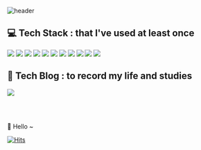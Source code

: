 

<!--
**kdg0209/kdg0209** is a ✨ _special_ ✨ repository because its `README.md` (this file) appears on your GitHub profile.

Here are some ideas to get you started:

- 🔭 I’m currently working on ...
- 🌱 I’m currently learning ...
- 👯 I’m looking to collaborate on ...
- 🤔 I’m looking for help with ...
- 💬 Ask me about ...
- 📫 How to reach me: ...
- 😄 Pronouns: ...
- ⚡ Fun fact: ...
-->


![header](https://capsule-render.vercel.app/api?type=Rounded&text=KDG%-IS&fontSize=40&descSize=30&height=200&color=auto&Desc&desc=😎&descAlignY=70)


💻 Tech Stack : that I've used at least once
------------
<img src="https://img.shields.io/badge/Java-FFFFFF?style=flat&logo=Java&logoColor=F74843"/> <img src="https://img.shields.io/badge/Spring-FFFFFF?style=flat&logo=Spring&logoColor=6DB33F"/> <img src="https://img.shields.io/badge/Hibernate-FFFFFF?style=flat&logo=Hibernate&logoColor=59666C"/> <img src="https://img.shields.io/badge/Node.js-FFFFFF?style=flat&logo=Node.js&logoColor=339933"/> <img src="https://img.shields.io/badge/PHP-FFFFFF?style=flat&logo=PHP&logoColor=777BB4"/> <img src="https://img.shields.io/badge/CodeIgniter-FFFFFF?style=flat&logo=CodeIgniter&logoColor=EF4223"/> <img src="https://img.shields.io/badge/MySQL-FFFFFF?style=flat&logo=MySQL&logoColor=4479A1"/> <img src="https://img.shields.io/badge/JavaScript-FFFFFF?style=flat&logo=JavaScript&logoColor=F7DF1E"/> <img src="https://img.shields.io/badge/React-FFFFFF?style=flat&logo=React&logoColor=61DAFB"/> <img src="https://img.shields.io/badge/Amazon AWS-FFFFFF?style=flat&logo=Amazon AWS&logoColor=232F3E"/>
<img src="https://img.shields.io/badge/Amazon S3-FFFFFF?style=flat&logo=Amazon S3&logoColor=569A31"/>

   
   
   

📔 Tech Blog : to record my life and studies
------------
<a href="https://kdg-is.tistory.com/" rel="nofollow">
<img src="https://img.shields.io/badge/Blog-FFFFFF?style=flat&logo=BookStack&logoColor=569A31"/>
</a>


   
<br><br>

🙌 Hello ~ 

[![Hits](https://hits.seeyoufarm.com/api/count/incr/badge.svg?url=https%3A%2F%2Fgithub.com%2Fkdg0209&count_bg=%2379C83D&title_bg=%23555555&icon=&icon_color=%23E7E7E7&title=hits&edge_flat=false)](https://hits.seeyoufarm.com)
